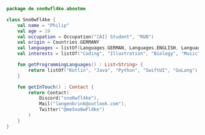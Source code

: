 ```kotlin
package de.sno0wfl4ke.aboutme

class Sno0wFl4ke {
    val name = "Philip"
    val age = 19
    val occupation = Occupation("[AI] Student", "RUB")
    val origin = Countries.GERMANY
    val languages = listOf(Languages.GERMAN, Languages.ENGLISH, Languages.FRENCH, Languages.NORWEGIAN)
    val interests = listOf("Coding", "Illustration", "Biology", "Music", "Cooking")

    fun getProgrammingLanguages() : List<String> {
        return listOf("Kotlin", "Java", "Python", "SwiftUI", "GoLang")
    }

    fun getInTouch() : Contact {
        return Contact(
            Discord("sno0wfl4ke"),
            Mail("langenbrink@outlook.com"),
            Twitter("@meSno0wFl4ke")
        )
    }
}
```

<!---
Sno0wFl4ke/Sno0wFl4ke is a ✨ special ✨ repository because its `README.md` (this file) appears on your GitHub profile.
You can click the Preview link to take a look at your changes.
--->
